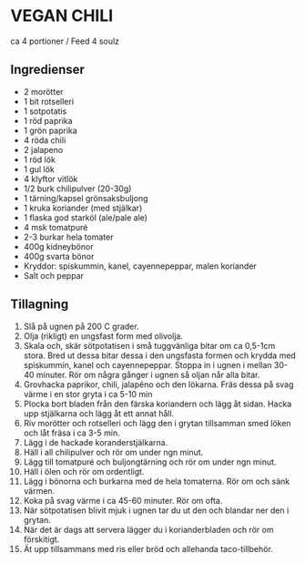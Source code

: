 # VEGAN CHILI

ca 4 portioner / Feed 4 soulz

## Ingredienser

* 2 morötter
* 1 bit rotselleri
* 1 sotpotatis
* 1 röd paprika
* 1 grön paprika
* 4 röda chili
* 2 jalapeno
* 1 röd lök
* 1 gul lök
* 4 klyftor vitlök
* 1/2 burk chilipulver (20-30g)
* 1 tärning/kapsel grönsaksbuljong
* 1 kruka koriander (med stjälkar)
* 1 flaska god starköl (ale/pale ale)
* 4 msk tomatpuré
* 2-3 burkar hela tomater
* 400g kidneybönor
* 400g svarta bönor
* Kryddor: spiskummin, kanel, cayennepeppar, malen koriander
* Salt och peppar

## Tillagning

1. Slå på ugnen på 200 C grader.
2. Olja (rikligt) en ungsfast form med olivolja.
3. Skala och, skär sötpotatisen i små tuggvänliga bitar om ca 0,5-1cm stora. Bred ut dessa bitar dessa i den ungsfasta formen och krydda med spiskummin, kanel och cayennepeppar. Stoppa in i ugnen i mellan 30-40 minuter. Rör om några gånger i ugnen så oljan når alla bitar.
4. Grovhacka paprikor, chili, jalapêno och den lökarna. Fräs dessa på svag värme i en stor gryta i ca 5-10 min
5. Plocka bort bladen från den färska koriandern och lägg åt sidan. Hacka upp stjälkarna och lägg åt ett annat håll.
5. Riv morötter och rotselleri och lägg den i grytan tillsamman smed löken och låt fräsa i ca 3-5 min.
6. Lägg i de hackade koranderstjälkarna.
6. Häll i all chilipulver och rör om under ngn minut.
7. Lägg till tomatpuré och buljongtärning och rör om under ngn minut.
8. Häll i ölen och rör om ordentligt.
9. Lägg i bönorna och burkarna med de hela tomaterna. Rör om och sänk värmen.
10. Koka på svag värme i ca 45-60 minuter. Rör om ofta.
11. När sötpotatisen blivit mjuk i ugnen tar du ut den och blandar ner den i grytan.
11. När det är dags att servera lägger du i korianderbladen och rör om förskitigt.
12. Ät upp tillsammans med ris eller bröd och allehanda taco-tillbehör.
